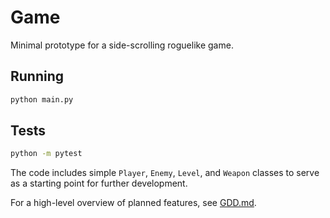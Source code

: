 # Game

Minimal prototype for a side-scrolling roguelike game.

## Running

```bash
python main.py
```

## Tests

```bash
python -m pytest
```

The code includes simple `Player`, `Enemy`, `Level`, and `Weapon` classes to serve as a starting point for further development.

For a high-level overview of planned features, see [GDD.md](GDD.md).
